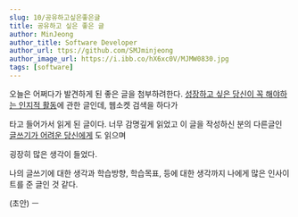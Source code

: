```yaml
---
slug: 10/공유하고싶은좋은글
title: 공유하고 싶은 좋은 글
author: MinJeong
author_title: Software Developer
author_url: ttps://github.com/SMJminjeong
author_image_url: https://i.ibb.co/hX6xc0V/MJMW0830.jpg
tags: [software]
---
```


오늘은 어쩌다가 발견하게 된 좋은 글을 첨부하려한다.
[성장하고 싶은 당신이 꼭 해야하는 인지적 활동](https://yozm.wishket.com/magazine/detail/2394/)에 관한 글인데, 웹소켓 검색을 하다가

타고 들어가서 읽게 된 글이다. 
너무 감명깊게 읽었고 이 글을 작성하신 분의 다른글인 [글쓰기가 어려운 당신에게](https://yozm.wishket.com/magazine/detail/2053/) 도 읽으며

굉장히 많은 생각이 들었다.

나의 글쓰기에 대한 생각과 학습방향, 학습목표, 등에 대한 생각까지 나에게 많은 인사이트를 준 글인 것 같다.

(초안)
ㅡ